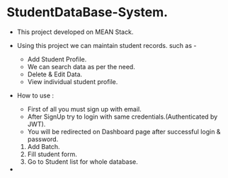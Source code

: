 # StudentDataBase-System.

- This project developed on MEAN Stack.
- Using this project we can maintain student records. such as -
    - Add Student Profile.
    - We can search data as per the need.
    - Delete & Edit Data.
    - View individual student profile.
    
   
   
   
- How to use :
    - First of all you must sign up with email.
    - After SignUp try to login with same credentials.(Authenticated by JWT).
    - You will be redirected on Dashboard page after successful login & password.
     1. Add Batch.
     2. Fill student form.
     3. Go to Student list for whole database.
     
     

- 

